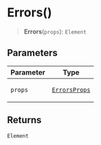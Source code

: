 # Errors()

> **Errors**(`props`): `Element`

## Parameters

<table>
<thead>
<tr>
<th>Parameter</th>
<th>Type</th>
</tr>
</thead>
<tbody>
<tr>
<td>

`props`

</td>
<td>

[`ErrorsProps`](../interfaces/ErrorsProps.md)

</td>
</tr>
</tbody>
</table>

## Returns

`Element`
